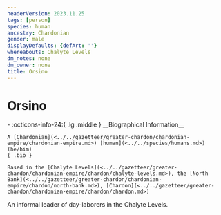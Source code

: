 ```yaml
---
headerVersion: 2023.11.25
tags: [person]
species: human
ancestry: Chardonian
gender: male
displayDefaults: {defArt: ''}
whereabouts: Chalyte Levels
dm_notes: none
dm_owner: none
title: Orsino
---
```

# Orsino
<div class="grid cards ext-narrow-margin ext-one-column" markdown>
- :octicons-info-24:{ .lg .middle } __Biographical Information__

    A [Chardonian](<../../gazetteer/greater-chardon/chardonian-empire/chardonian-empire.md>) [human](<../../species/humans.md>) (he/him)  
    { .bio }

    Based in the [Chalyte Levels](<../../gazetteer/greater-chardon/chardonian-empire/chardon/chalyte-levels.md>), the [North Bank](<../../gazetteer/greater-chardon/chardonian-empire/chardon/north-bank.md>), [Chardon](<../../gazetteer/greater-chardon/chardonian-empire/chardon/chardon.md>)
</div>


An informal leader of day-laborers in the Chalyte Levels.

